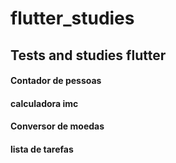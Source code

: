 # flutter_studies

## Tests and studies flutter

#### Contador de pessoas
#### calculadora imc
#### Conversor de moedas
#### lista de tarefas
